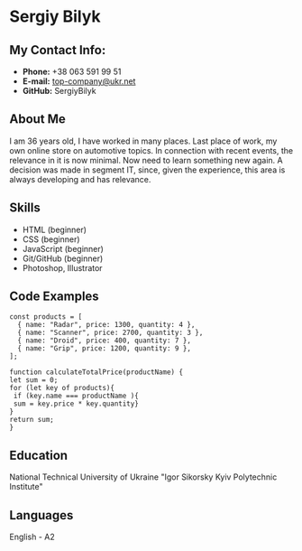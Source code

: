 # Sergiy Bilyk
## My Contact Info: ##
* **Phone:** +38 063 591 99 51
* **E-mail:** top-company@ukr.net
* **GitHub:** SergiyBilyk

## About Me ##
I am 36 years old, I have worked in many places. Last place of work, my own online store on automotive topics. In connection with recent events, the relevance in it is now minimal. Now need to learn something new again. A decision was made in segment IT, since, given the experience, this area is always developing and has relevance.


## Skills ##
* HTML (beginner)
* CSS (beginner)
* JavaScript (beginner)
* Git/GitHub (beginner)
* Photoshop, Illustrator

## Code Examples ##
```
const products = [
  { name: "Radar", price: 1300, quantity: 4 },
  { name: "Scanner", price: 2700, quantity: 3 },
  { name: "Droid", price: 400, quantity: 7 },
  { name: "Grip", price: 1200, quantity: 9 },
];

function calculateTotalPrice(productName) {
let sum = 0;
for (let key of products){
 if (key.name === productName ){
 sum = key.price * key.quantity} 
}
return sum;
} 
```
## Education ##
National Technical University of Ukraine "Igor Sikorsky Kyiv Polytechnic Institute"

## Languages ##
English - A2
